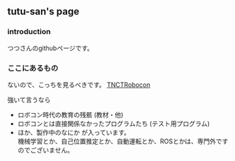 ## tutu-san's page

### introduction
つつさんのgithubページです。  

### ここにあるもの
ないので、こっちを見るべきです。
[TNCTRobocon](https://github.com/TNCTRobocon)
  
強いて言うなら
* ロボコン時代の教育の残骸 (教材・他)
* ロボコンとは直接関係なかったプログラムたち (テスト用プログラム)
* ほか、製作中のなにか
が入っています。  
機械学習とか、自己位置推定とか、自動運転とか、ROSとかは、専門外ですのでございません。  
